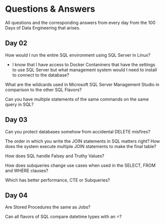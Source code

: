 # Questions & Answers

All questions and the corresponding answers from every day from the 100 Days of Data Engineering that arises.

## Day 02

How would I run the entire SQL environment using SQL Server in Linux?
- I know that I have access to Docker Contaniners that have the settings to use SQL Server but what management system would I need to install to connect to the database?

What are the wildcards used in Microsoft SQL Server Management Studio in comparison to the other SQL Flavors?

Can you have multiple statements of the same commands on the same query in SQL?

## Day 03

Can you protect databases somehow from accidental DELETE misfires?

The order in which you write the JOIN statements in SQL matters right? How does the system execute multiple JOIN statements to make the final table?

How does SQL handle Falsey and Truthy Values?

How does subqueries change use cases when used in the SELECT, FROM and WHERE clauses?

Which has better performance, CTE or Subqueries?

## Day 04

Are Stored Procedures the same as Jobs?

Can all flavors of SQL compare datetime types with an =?
